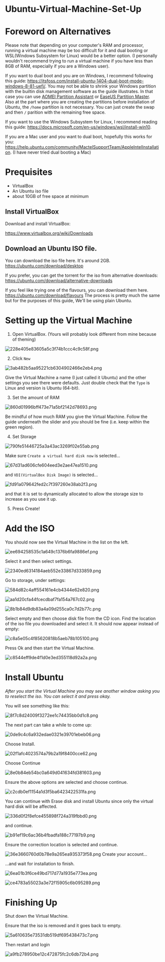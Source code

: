 # Ubuntu-Virtual-Machine-Set-Up
# Foreword on Alternatives

Please note that depending on your computer's RAM and processor, running a virtual machine may be too difficult for it and dual booting or WSL(Windows Subsystem for Linux) would be a better option. (I personally wouldn't recommend trying to run a virtual machine if you have less than 8GB of RAM, especially if you are a Windows user).

If you want to dual boot and you are on Windows, I recommend following this guide: https://itsfoss.com/install-ubuntu-1404-dual-boot-mode-windows-8-81-uefi/. You may not be able to shrink your Windows partition with the builtin disk management software as the guide illustrates. In that case you can use [AOMEI Partition Assistant](https://www.diskpart.com) or [EaseUS Partition Master](https://www.easeus.com/download/epmf-download.html). Also at the part where you are creating the partitions before installation of Ubuntu, the `/home` partition is not necessary. You can just create the swap and then `/` parition with the remaining free space.

If you want to use the Windows Subsystem for Linux, I recommend reading this guide: https://docs.microsoft.com/en-us/windows/wsl/install-win10.

If you are a Mac user and you want to dual boot, hopefully this works for you: https://help.ubuntu.com/community/MactelSupportTeam/AppleIntelInstallation. (I have never tried dual booting a Mac)


# Prequisites

- VirtualBox
- An Ubuntu iso file
- about 10GB of free space at minimum

## Install VirtualBox

Download and install VirtualBox:

https://www.virtualbox.org/wiki/Downloads

## Download an Ubuntu ISO file.

You can download the iso file here. It's around 2GB.
https://ubuntu.com/download/desktop

If you prefer, you can get the torrent for the iso from alternative downloads:
https://ubuntu.com/download/alternative-downloads

If you feel like trying one of the flavours, you can download them here.
https://ubuntu.com/download/flavours
The process is pretty much the same but for the purposes of this guide, We'll be using plain Ubuntu.

# Setting up the Virtual Machine

1. Open VirtualBox. (Yours will probably look different from mine because of theming)

![228e405e83605a5c3f74b1ccc4c9c58f.png](./_resources/91703358587d435d958bf23d83d5daae.png)

2. Click `New`

![3ab482b5aa95221cb6304902466e2eb4.png](./_resources/89b7e77962c74d4d83a452e85e77a671.png)

Give the Virtual Machine a name (I just called it Ubuntu) and the other settings you see there were defaults. Just double check that the `Type` is Linux and version is Ubuntu (64-bit).

3. Set the amount of RAM

![860d01996bff473e71a5bf2142d78693.png](./_resources/302e6774c7c2484284fa15c1894395dc.png)

Be mindful of how much RAM you give the Virtual Machine. Follow the guide underneath the slider and you should be fine (i.e. keep within the green region).

4. Set Storage

![790fe51446725a3a43ac3269f02e55ab.png](./_resources/08917a82b45d46cb98f6dadf80182a79.png)

Make sure `Create a virtual hard disk now` is selected...

![67d31ad606cfe604eed3e2ae47ea1510.png](./_resources/39c1cf74bce94859b7c0781cbe5f0a0f.png)

and `VDI(VirtualBox Disk Image)` is selected...

![fd91a079642fed2c7f397260e38ab2f3.png](./_resources/4d96e4ea89c742fcb2459507dc93daff.png)

and that it is set to dynamically allocated to allow the storage size to increase as you use it up.

5. Press Create!

# Add the ISO

You should now see the Virtual Machine in the list on the left.

![ee694258535c1a649c1376b6fa9886ef.png](./_resources/405a06a019d54bbeae7467e216178cf9.png)

Select it and then select settings.

![2340ed6314184aeb552e33867d333859.png](./_resources/b655edca0dcd411f8c48e410c6e535fb.png)

Go to storage, under settings:

![584d82c4aff554161e4cb4344e62e820.png](./_resources/4bbb403c3bc04ca385058fc82d7810e8.png)

![aa1d20cfa44fcecdbaf7fa154a767c02.png](./_resources/0ffbc504e80f4f87b96cb8e2b04021cf.png)

![8b1b84d9db83a4a09d255ca0c7d2b77c.png](./_resources/efc5fb50e60c419bac9aa7ad5fa660c7.png)

Select empty and then choose disk file from the CD icon. Find the location of the iso file you downloaded and select it. It should now appear instead of empty:

![c8a5e05c4f85620818b5aeb78b105100.png](./_resources/1596dc6fce1e4b27a136af8467a529d0.png)

Press Ok and then start the Virtual Machine.

![c8544eff9de4f1d0e3ed355118d92a2a.png](./_resources/e488551e21714d6fb12b520a7446cc51.png)

# Install Ubuntu

_After you start the Virtual Machine you may see another window asking you to reselect the iso. You can select it and press okay._

You will see something like this:

![8f7c8d24009f3272ee1c74435bb0d1c8.png](./_resources/45ed9f53bbc9442384742138eecaea28.png)

The next part can take a while to come up:

![0de9c4c6a932edae0321e39701ebeb06.png](./_resources/1f1f99d2042648f5b854dccc5e52ac5d.png)

Choose Install.

![02f1afc4023574a79b2a19f8400cce62.png](./_resources/6480b713b5014e339d2cc415e03c4d73.png)

Choose Continue

![8e0b84eb54bc0a649d041634fd381603.png](./_resources/0bb275c26d3c47cb950bcb6535434cf3.png)

Ensure the above options are selected and choose continue.

![c2cdb0ef1154a1d3f5ba6423422531fa.png](./_resources/b0779ab04fcc4877bc672d83a021ca5c.png)

You can continue with Erase disk and install Ubuntu since only the virtual hard disk will be affected.

![336d0f2f8efce455898f724a319fbbd0.png](./_resources/4d178fd45c2244f8816a7e8939cc197f.png)

and continue.

![b91ef19c6ac36b4fbadfa188c77197b9.png](./_resources/2294f42f40e34e6990f5f5ca7aaa38aa.png)

Ensure the correction location is selected and continue.

![36e3660760d0b78e9a265ea935373f58.png](./_resources/6b6a338453ae4e97a07d716fd68e3480.png)
Create your account...

...and wait for installation to finish. 

![6ea01b3f6ce49bd717d77a1935e773ea.png](./_resources/6f1fc50f243249aba90bc37ce53114b0.png)


![ce4783a55023a3e72f15905c6b095289.png](./_resources/c179ed204daa429ba6fe6d660e84babb.png)

# Finishing Up

Shut down the Virtual Machine.

Ensure that the iso is removed and it goes back to empty.

![5a610635e73531db519df695438473c7.png](./_resources/44839362a62247a3b4d098fb4a956fd9.png)

Then restart and login 

 ![a9fb278950be12c472875fc2c6db72b4.png](./_resources/2cfa2f5a2aca406482624f25c0380fc7.png)
